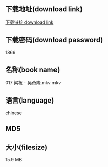 ## 下载地址(download link)
[下载链接 download link](https://voluble-croquembouche-d321dc.netlify.app/?s=017+%E6%A2%81%E7%A5%9D+-+%E5%90%B4%E5%A5%87%E9%9A%86.mkv)

## 下载密码(download password)
1866

## 名称(book name)
017 梁祝 - 吴奇隆.mkv.mkv

## 语言(language)
chinese

## MD5


## 大小(filesize)
15.9 MB
